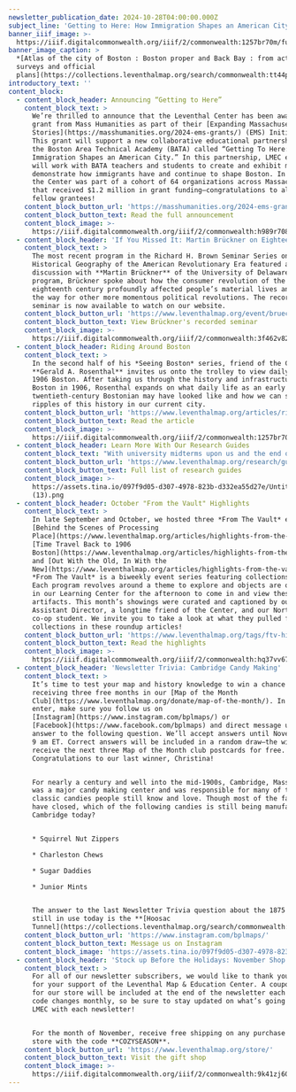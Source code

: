 ```yaml
---
newsletter_publication_date: 2024-10-28T04:00:00.000Z
subject_line: 'Getting to Here: How Immigration Shapes an American City'
banner_iiif_image: >-
  https://iiif.digitalcommonwealth.org/iiif/2/commonwealth:1257br70m/full/1600,/0/default.jpg
banner_image_caption: >
  *[Atlas of the city of Boston : Boston proper and Back Bay : from actual
  surveys and official
  plans](https://collections.leventhalmap.org/search/commonwealth:tt44pv96w)*
introductory_text: ''
content_block:
  - content_block_header: Announcing “Getting to Here”
    content_block_text: >
      We’re thrilled to announce that the Leventhal Center has been awarded a
      grant from Mass Humanities as part of their [Expanding Massachusetts
      Stories](https://masshumanities.org/2024-ems-grants/) (EMS) Initiative.
      This grant will support a new collaborative educational partnership with
      the Boston Area Technical Academy (BATA) called “Getting To Here: How
      Immigration Shapes an American City.” In this partnership, LMEC educators
      will work with BATA teachers and students to create and exhibit maps that
      demonstrate how immigrants have and continue to shape Boston. In total,
      the Center was part of a cohort of 64 organizations across Massachusetts
      that received $1.2 million in grant funding—congratulations to all our
      fellow grantees!
    content_block_button_url: 'https://masshumanities.org/2024-ems-grants/'
    content_block_button_text: Read the full announcement
    content_block_image: >-
      https://iiif.digitalcommonwealth.org/iiif/2/commonwealth:h989r708n/54,74,4984,5872/400,/0/default.jpg
  - content_block_header: 'If You Missed It: Martin Brückner on Eighteenth-Century Cartifacts'
    content_block_text: >
      The most recent program in the Richard H. Brown Seminar Series on the
      Historical Geography of the American Revolutionary Era featured a
      discussion with **Martin Brückner** of the University of Delaware. In this
      program, Brückner spoke about how the consumer revolution of the
      eighteenth century profoundly affected people’s material lives and paved
      the way for other more momentous political revolutions. The recorded
      seminar is now available to watch on our website.
    content_block_button_url: 'https://www.leventhalmap.org/event/brueckner-love-of-maps/'
    content_block_button_text: View Brückner's recorded seminar
    content_block_image: >-
      https://iiif.digitalcommonwealth.org/iiif/2/commonwealth:3f462v827/5180,3713,2577,3291/,1200/0/default.jpg
  - content_block_header: Riding Around Boston
    content_block_text: >
      In the second half of his *Seeing Boston* series, friend of the Center
      **Gerald A. Rosenthal** invites us onto the trolley to view daily life in
      1906 Boston. After taking us through the history and infrastructure of
      Boston in 1906, Rosenthal expands on what daily life as an early
      twentieth-century Bostonian may have looked like and how we can see
      ripples of this history in our current city.
    content_block_button_url: 'https://www.leventhalmap.org/articles/riding-around-1906-boston/'
    content_block_button_text: Read the article
    content_block_image: >-
      https://iiif.digitalcommonwealth.org/iiif/2/commonwealth:1257br70m/4331,2194,1046,1443/,1200/0/default.jpg
  - content_block_header: Learn More With Our Research Guides
    content_block_text: "With university midterms upon us and the end of the semester drawing ever closer, did you know the Leventhal Center has dedicated research guides\_to help access information and sources in our collections? The guides span a variety of topics, from [Boston’s Urban Planning](https://guides.bpl.org/urban-planning) to [Topographic Maps](https://guides.bpl.org/usgs-maps) from the U.S. Geological Survey. Whether looking to do some in-depth research or looking for a quick recap of a new subject, we encourage you to check out this resource!\n"
    content_block_button_url: 'https://www.leventhalmap.org/research/guides/'
    content_block_button_text: Full list of research guides
    content_block_image: >-
      https://assets.tina.io/097f9d05-d307-4978-823b-d332ea55d27e/Untitled
      (13).png
  - content_block_header: October "From the Vault" Highlights
    content_block_text: >
      In late September and October, we hosted three *From The Vault* events,
      [Behind the Scenes of Processing
      Place](https://www.leventhalmap.org/articles/highlights-from-the-vault-behind-the-scenes-of-processing-place/),
      [Time Travel Back to 1906
      Boston](https://www.leventhalmap.org/articles/highlights-from-the-vault-time-travel-back-to-1906-boston/),
      and [Out With the Old, In With the
      New](https://www.leventhalmap.org/articles/highlights-from-the-vault-out-with-the-old-in-with-the-new/).
      *From The Vault* is a biweekly event series featuring collections objects.
      Each program revolves around a theme to explore and objects are on display
      in our Learning Center for the afternoon to come in and view these amazing
      artifacts. This month’s showings were curated and captioned by our
      Assistant Director, a longtime friend of the Center, and our Northeastern
      co-op student. We invite you to take a look at what they pulled from the
      collections in these roundup articles!
    content_block_button_url: 'https://www.leventhalmap.org/tags/ftv-highlights/'
    content_block_button_text: Read the highlights
    content_block_image: >-
      https://iiif.digitalcommonwealth.org/iiif/2/commonwealth:hq37vv673/1298,169,1007,1904/,1200/0/default.jpg
  - content_block_header: 'Newsletter Trivia: Cambridge Candy Making'
    content_block_text: >
      It’s time to test your map and history knowledge to win a chance of
      receiving three free months in our [Map of the Month
      Club](https://www.leventhalmap.org/donate/map-of-the-month/). In order to
      enter, make sure you follow us on
      [Instagram](https://www.instagram.com/bplmaps/) or
      [Facebook](https://www.facebook.com/bplmaps) and direct message us the
      answer to the following question. We’ll accept answers until November 4 at
      9 am ET. Correct answers will be included in a random draw—the winner will
      receive the next three Map of the Month club postcards for free.
      Congratulations to our last winner, Christina!


      For nearly a century and well into the mid-1900s, Cambridge, Massachusetts
      was a major candy making center and was responsible for many of the
      classic candies people still know and love. Though most of the factories
      have closed, which of the following candies is still being manufactured in
      Cambridge today?


      * Squirrel Nut Zippers

      * Charleston Chews

      * Sugar Daddies

      * Junior Mints


      The answer to the last Newsletter Trivia question about the 1875 tunnel
      still in use today is the **[Hoosac
      Tunnel](https://collections.leventhalmap.org/search/commonwealth:wd376624v)**.
    content_block_button_url: 'https://www.instagram.com/bplmaps/'
    content_block_button_text: Message us on Instagram
    content_block_image: 'https://assets.tina.io/097f9d05-d307-4978-823b-d332ea55d27e/image (21).png'
  - content_block_header: 'Stock up Before the Holidays: November Shop Discount'
    content_block_text: >
      For all of our newsletter subscribers, we would like to thank you so much
      for your support of the Leventhal Map & Education Center. A coupon code
      for our store will be included at the end of the newsletter each month—the
      code changes monthly, so be sure to stay updated on what’s going on at the
      LMEC with each newsletter!


      For the month of November, receive free shipping on any purchase in the
      store with the code **COZYSEASON**.
    content_block_button_url: 'https://www.leventhalmap.org/store/'
    content_block_button_text: Visit the gift shop
    content_block_image: >-
      https://iiif.digitalcommonwealth.org/iiif/2/commonwealth:9k41zj60m/3347,24,2444,4457/,1200/0/default.jpg
---
```


